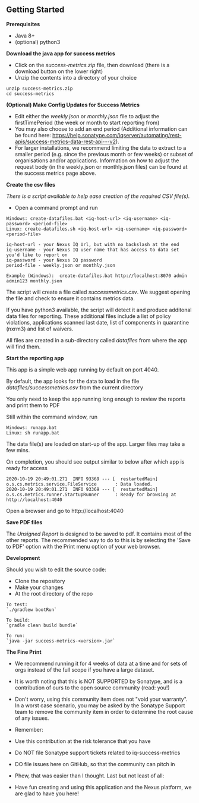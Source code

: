 
## Getting Started

**Prerequisites**
  * Java 8+
  * (optional) python3
  
**Download the java app for success metrics**
  * Click on the *success-metrics.zip* file, then download (there is a download button on the lower right)
  * Unzip the contents into a directory of your choice

```
unzip success-metrics.zip
cd success-metrics
```

**(Optional) Make Config Updates for Success Metrics**

 * Edit either the *weekly.json* or *monthly.json* file to adjust the firstTimePeriod (the week or month to start reporting from) 
 * You may also choose to add an end period (Additional information can be found here: https://help.sonatype.com/iqserver/automating/rest-apis/success-metrics-data-rest-api---v2).
 * For larger installations, we recommend limiting the data to extract to a smaller period (e.g. since the previous month or few weeks) or subset of organisations and/or applications. Information on how to adjust the request body (in the weekly.json or monthly.json files) can be found at the success metrics page above.

**Create the csv files**

*There is a script available to help ease creation of the required CSV file(s).*
 
 * Open a command prompt and run 


```
Windows: create-datafiles.bat <iq-host-url> <iq-username> <iq-password> <period-file>
Linux: create-datafiles.sh <iq-host-url> <iq-username> <iq-password> <period-file>

iq-host-url - your Nexus IQ Url, but with no backslash at the end
iq-username - your Nexus IQ user name that has access to data set you'd like to report on
iq-password - your Nexus IQ password
period-file - weekly.json or monthly.json

Example (Windows):  create-datafiles.bat http://localhost:8070 admin admin123 monthly.json
```

The script will create a file called *successmetrics.csv*. We suggest opening the file and check to ensure it contains metrics data.

If you have python3 available, the script will detect it and produce additonal data files for reporting. 
These additional files include a list of policy violations, applications scanned last date, list of components in quarantine (nxrm3) and list of waivers.

All files are created in a sub-directory called *datafiles* from where the app will find them.


**Start the reporting app**
   
   This app is a simple web app running by default on port 4040. 
   
   By default, the app looks for the data to load in the file *datafiles/successmetrics.csv* from the current directory

   You only need to keep the app running long enough to review the reports and print them to PDF

   Still within the command window, run
```
Windows: runapp.bat 
Linux: sh runapp.bat
```

The data file(s) are loaded on start-up of the app. Larger files may take a few mins.

On completion, you should see output similar to below after which app is ready for access

```
2020-10-19 20:49:01.271  INFO 93369 --- [  restartedMain] o.s.cs.metrics.service.FileService       : Data loaded.
2020-10-19 20:49:01.271  INFO 93369 --- [  restartedMain] o.s.cs.metrics.runner.StartupRunner      : Ready for browsing at http://localhost:4040
```

Open a browser and go to http://localhost:4040

**Save PDF files**

The *Unsigned Report* is designed to be saved to pdf. It contains most of the other reports. The recommended way to do to this is by selecting the 'Save to PDF' option with the Print menu option of your web browser.

**Development**

Should you wish to edit the source code: 

  * Clone the repository
  * Make your changes
  * At the root directory of the repo
```
To test:
`./gradlew bootRun`

To build:
`gradle clean build bundle`

To run:
`java -jar success-metrics-<version>.jar`
```

**The Fine Print**
* We recommend running it for 4 weeks of data at a time and for sets of orgs instead of the full scope if you have a large dataset.
* It is worth noting that this is NOT SUPPORTED by Sonatype, and is a contribution of ours to the open source community (read: you!)

* Don't worry, using this community item does not "void your warranty". In a worst case scenario, you may be asked by the Sonatype Support team to remove the community item in order to determine the root cause of any issues.

* Remember:

* Use this contribution at the risk tolerance that you have
* Do NOT file Sonatype support tickets related to iq-success-metrics
* DO file issues here on GitHub, so that the community can pitch in
* Phew, that was easier than I thought. Last but not least of all:

* Have fun creating and using this application and the Nexus platform, we are glad to have you here!
